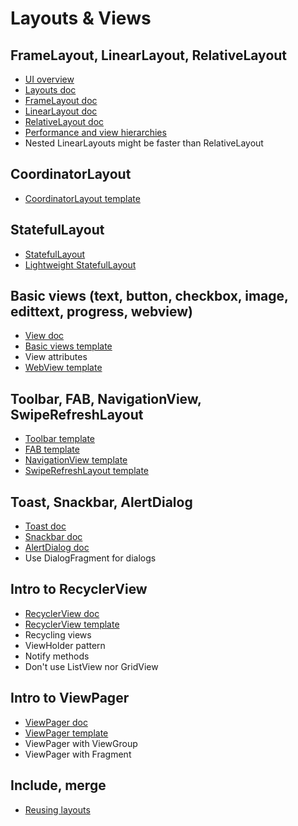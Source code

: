 Layouts & Views
===============


FrameLayout, LinearLayout, RelativeLayout
-----------------------------------------

- [UI overview](https://developer.android.com/guide/topics/ui/overview.html)
- [Layouts doc](https://developer.android.com/guide/topics/ui/declaring-layout.html)
- [FrameLayout doc](https://developer.android.com/reference/android/widget/FrameLayout.html)
- [LinearLayout doc](https://developer.android.com/guide/topics/ui/layout/linear.html)
- [RelativeLayout doc](https://developer.android.com/guide/topics/ui/layout/relative.html)
- [Performance and view hierarchies](https://developer.android.com/topic/performance/rendering/optimizing-view-hierarchies.html)
- Nested LinearLayouts might be faster than RelativeLayout


CoordinatorLayout
-----------------

- [CoordinatorLayout template](https://github.com/petrnohejl/Android-Templates-And-Utilities/tree/master/Src-CoordinatorLayout)


StatefulLayout
--------------

- [StatefulLayout](https://github.com/jakubkinst/Android-StatefulLayout)
- [Lightweight StatefulLayout](https://github.com/petrnohejl/Alfonz/blob/master/alfonz-view/src/main/java/org/alfonz/view/StatefulLayout.java)


Basic views (text, button, checkbox, image, edittext, progress, webview)
------------------------------------------------------------------------

- [View doc](https://developer.android.com/reference/android/view/View.html)
- [Basic views template](https://github.com/petrnohejl/Android-Templates-And-Utilities/blob/master/Res-Theme/layout/test.xml)
- View attributes
- [WebView template](https://github.com/petrnohejl/Android-Templates-And-Utilities/tree/master/Src-WebView)


Toolbar, FAB, NavigationView, SwipeRefreshLayout
------------------------------------------------

- [Toolbar template](https://github.com/petrnohejl/Android-Templates-And-Utilities/blob/master/Res-Theme/layout/toolbar.xml)
- [FAB template](https://github.com/petrnohejl/Android-Templates-And-Utilities/blob/master/Src-CoordinatorLayout/res/layout/fragment_collapsing_toolbar.xml)
- [NavigationView template](https://github.com/petrnohejl/Android-Templates-And-Utilities/tree/master/Src-NavigationView)
- [SwipeRefreshLayout template](https://github.com/petrnohejl/Android-Templates-And-Utilities/tree/master/Src-SwipeRefreshLayout)


Toast, Snackbar, AlertDialog
----------------------------

- [Toast doc](https://developer.android.com/guide/topics/ui/notifiers/toasts.html)
- [Snackbar doc](https://developer.android.com/training/snackbar/action.html)
- [AlertDialog doc](https://developer.android.com/guide/topics/ui/dialogs.html)
- Use DialogFragment for dialogs


Intro to RecyclerView
---------------------

- [RecyclerView doc](https://developer.android.com/guide/topics/ui/layout/recyclerview.html)
- [RecyclerView template](https://github.com/petrnohejl/Android-Templates-And-Utilities/tree/master/Src-MVC-RecyclerView)
- Recycling views
- ViewHolder pattern
- Notify methods
- Don't use ListView nor GridView


Intro to ViewPager
------------------

- [ViewPager doc](https://developer.android.com/training/animation/screen-slide.html)
- [ViewPager template](https://github.com/petrnohejl/Android-Templates-And-Utilities/tree/master/Src-ViewPager)
- ViewPager with ViewGroup
- ViewPager with Fragment


Include, merge
--------------

- [Reusing layouts](https://developer.android.com/training/improving-layouts/reusing-layouts.html)
